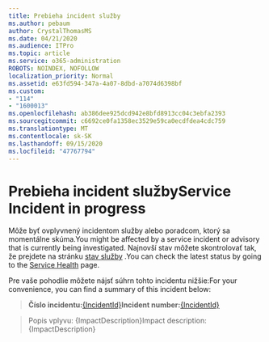 ```yaml
---
title: Prebieha incident služby
ms.author: pebaum
author: CrystalThomasMS
ms.date: 04/21/2020
ms.audience: ITPro
ms.topic: article
ms.service: o365-administration
ROBOTS: NOINDEX, NOFOLLOW
localization_priority: Normal
ms.assetid: e63fd594-347a-4a07-8dbd-a7074d6398bf
ms.custom:
- "114"
- "1600013"
ms.openlocfilehash: ab386dee925dcd942e8bfd8913cc04c3ebfa2393
ms.sourcegitcommit: c6692ce0fa1358ec3529e59ca0ecdfdea4cdc759
ms.translationtype: MT
ms.contentlocale: sk-SK
ms.lasthandoff: 09/15/2020
ms.locfileid: "47767794"
---
```

# <a name="service-incident-in-progress"></a><span data-ttu-id="344ea-102">Prebieha incident služby</span><span class="sxs-lookup"><span data-stu-id="344ea-102">Service Incident in progress</span></span>

<span data-ttu-id="344ea-103">Môže byť ovplyvnený incidentom služby alebo poradcom, ktorý sa momentálne skúma.</span><span class="sxs-lookup"><span data-stu-id="344ea-103">You might be affected by a service incident or advisory that is currently being investigated.</span></span> <span data-ttu-id="344ea-104">Najnovší stav môžete skontrolovať tak, že prejdete na stránku [stav služby](https://admin.microsoft.com/adminportal/home#/servicehealth) .</span><span class="sxs-lookup"><span data-stu-id="344ea-104">You can check the latest status by going to the [Service Health](https://admin.microsoft.com/adminportal/home#/servicehealth) page.</span></span>
  
<span data-ttu-id="344ea-105">Pre vaše pohodlie môžete nájsť súhrn tohto incidentu nižšie:</span><span class="sxs-lookup"><span data-stu-id="344ea-105">For your convenience, you can find a summary of this incident below:</span></span>
  
> <span data-ttu-id="344ea-106">**Číslo incidentu:**[{IncidentId}](https://admin.microsoft.com/adminportal/home#/servicehealth)</span><span class="sxs-lookup"><span data-stu-id="344ea-106">**Incident number:**[{IncidentId}](https://admin.microsoft.com/adminportal/home#/servicehealth)</span></span>
    
> <span data-ttu-id="344ea-107">Popis vplyvu: {ImpactDescription}</span><span class="sxs-lookup"><span data-stu-id="344ea-107">Impact description: {ImpactDescription}</span></span>

